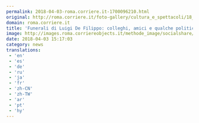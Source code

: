 ```yaml
---
permalink: 2018-04-03-roma.corriere.it-1700096210.html
original: http://roma.corriere.it/foto-gallery/cultura_e_spettacoli/18_aprile_03/funerali-luigi-de-filippo-colleghi-amici-qualche-politico-l-ultimo-saluto-85e06138-3739-11e8-b6e2-a808a444e7a2.shtml
domain: roma.corriere.it
title: 'Funerali di Luigi De Filippo: colleghi, amici e qualche politico per l’ultimo saluto'
image: http://images.roma.corriereobjects.it/methode_image/socialshare/2018/04/03/3229ebd8-373c-11e8-b6e2-a808a444e7a2.jpg
date: 2018-04-03 15:17:03
category: news
translations: 
 - 'en'
 - 'es'
 - 'de'
 - 'ru'
 - 'ja'
 - 'fr'
 - 'zh-CN'
 - 'zh-TW'
 - 'ar'
 - 'pt'
 - 'hy'
---
```


